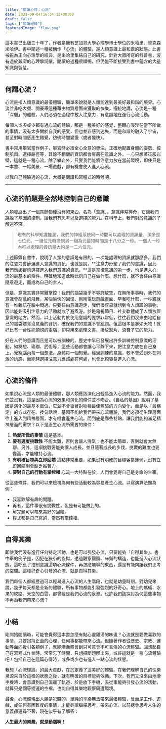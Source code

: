 ```yaml
---
title: "閱讀心得：心流"
date: 2021-09-04T16:34:12+08:00
draft: false
tags: ["閱讀紀錄"]
featuredImage: "flow.png"
---
```


這本書已出版三十年了，作者是擁有芝加哥大學心理學博士學位的米哈里．契克森米哈伊。書中闡述一種被稱作「心流」的體驗，是人類意識上最和諧的狀態。此書被視為正向心理學的經典，是米哈里集結自己的研究，針對大眾所寫的科普書，沒有過於艱澀的心理學詞彙，閱讀的過程很順暢，但仍能不斷接受到書中蘊含的大量知識與智慧。

<!--more-->

---

## 何謂心流？

心流是指人類意識的最優體驗，簡單來說就是人類能達到最美好最和諧的境界。心流並非吃大餐、開豪車這種藉由物質層面來獲取的快樂。攏統地講，心流是一種「深層」的體驗，人們必須在過程中放入注意力，有意識地在進行心流活動。

每個人或多或少都有過心流的體驗，那是一種美好的感覺，整顆心浸淫在當下所做的事情，沒有太多關於自我的感受，但也並非感到迷失，而是和諧的融入了宇宙，甚至對時間感產生錯覺，彷彿時間變慢（或者變快）。

書中常用攀岩當作例子，攀岩時必須全心全意的專注，正確地配置身體的姿勢、控制肌肉、選擇路徑等，其餘不相關的資訊都會屏蔽在意識之外，一心只想著征服岩壁，這就是一種心流。除了攀岩外，只要我們能將注意力放在當前環境，即使只是一本書、一幅美景、一場遊戲，都有機會使人進入心流。

以我自己體驗過的心流，大概是閱讀和寫程式的時候吧。

---

## 心流的前題是全然地控制自己的意識

人類發展出了一個其餘物種沒有的東西，名為「意識」。意識非常神奇，它讓我們跳脫了基因的控制，讓我們有思考以及選擇的能力。在科學上，我們對於意識的了解還不深。

> 現有的科學知識推測，我們的神經系統同一時間可以處理的資訊量，頂多是七位元。一組位元轉換到另一組為元最短時間是十八分之一秒。一個人一秒內可以處理的資訊量大約是一二六位元。

上述節錄自書中，說明了人類的意識是有限的，一次能處理的資訊就那麼多。我們的注意力會篩選進入意識的資訊，也就是說，**注意力形塑了我們的意識，因此我們應該審慎選擇進入我們意識的資訊。**這是掌控意識的第一步，也是進入心流的最基本的條件。明確地知道此時此刻自己在做什麼、想什麼，就不會任由意識隨意遊走，而成為自己的主人。

但是，意識其實非常難掌控！我們的腦袋幾乎不容許放空，在無所事事時，我們的意識會胡亂的飛舞，某個愉快的回憶、剛剛電玩遊戲畫面、早餐吃什麼，一秒鐘就有一堆雜訊在腦中閃過。只要任由意識遊走，我們很容易就想到令人煩躁的事物，因此能夠吸引注意力的活動就成了避風港。於是電視節目、社交軟體成了人類放置意識的地方。然而，以上活動對於使用意識的要求非常低，往往我們沒來由地給自己的腦袋餵食沒意義的資訊，確保我們的意識不會亂跑。但這根本是暴殄天物！就好比有一台性能頂規的電腦，卻只用來處理文書、播放影片，浪費了它的能力。

好在人們的意識而且是可以被訓練的。歷史中早已發展出許多訓練控制意識的活動，如冥想、瑜珈、武術等，這些活動都會讓心平靜下來，把注意力放在自己身上，覺察腦內每一個想法，身體每一個知覺。經過訓練的意識，較不會受到外在刺激的誘惑，而能夠選擇注意力應該處在何處，也會比較容易進入心流。

---

## 心流的條件

如果說心流是人類的最優體驗，那人類應該演化出輕易進入心流的能力。然而，我們並沒有。這是因為心流的效果和演化的條件並不吻合。《自私的基因》說明了基因是演化的最基本單位，它並不會循著對物種最佳體驗的方向變化，而是以「最穩定」的方式存在。換句話說，基因不能給我們帶來心流體驗，我們必須從生理層面往上進入到精神層面，才有機會產生心流。而到底是哪些特點，讓我們能夠滿足精神層面的需求？以下是產生心流所需要的條件：

1. **熱愛所做的事情**
   這是基本。
2. **要有適度挑戰性**
   不能太難，否則會讓人洩氣；也不能太簡單，否則就會太無聊。另外，這項挑戰要能夠讓人成長，並且隨著成長的步伐，挑戰的難度也要變高，才能維持心流。
3. **有明確目標與立即回饋**
   這點非常重要，如果沒有明確的目標容易迷惘，沒有立即回饋則會缺乏黏著力。
4. **要對自己的行動有掌控權**
   心流一大特點在於，人們會覺得自己是身命的主宰。

從這些條件，我們可以來檢視為何有些活動較為容易產生心流。以寫演算法題為例：

- 我喜歡解有趣的問題。
- 再者，這件事很有挑戰性，但是有可能做到的。
- 解完題可以帶來美好的回饋。
- 程式都是自己寫的，當然有掌控權。

---

## 自得其樂

即使我們沒有進行任何特定活動，也是可以引發心流，只要能夠「自得其樂」。書中舉的例子是，囚犯在狹小的監獄，透過觀察鐵窗、床鋪的構造，也能進入心流狀態，這呼應了控制意識這項心流條件，再怎麼無聊的東西，還是有能夠讓我們思考的空間。這種好奇心引發的心流，就是自得其樂。

我們每個人都經歷過可以輕易進入心流的人生階段，也就是幼童時期。對幼兒來說，幾乎每天都是全新的體驗，所有事物都能引發強烈的好奇心。地上的螞蟻、水果的紋路、天空的白雲，都曾經是我們心流的泉源。也許我們該探討為何這些事物不再為我們帶來心流？

---

## 小結

剛開始閱讀時，可能會覺得這本書怎麼有點心靈雞湯的味道？心流就是要做喜歡的事情，只要抱持正面的心理，任何事都能帶來心流。但隨著作者從歷史、宗教、運動等面向援引各類例子，就能漸漸體會到只可意會不可言傳的心流體驗。回想起自己在寫程式作業時，常常忘了時間，只想把問題解出來，或許這就是一種心流體驗吧！包括自己在這篇心得時，或多或少也有進入一點心流的狀態。

我想「心流理論」的最大貢獻，在於定義了這美好的體驗。在我們理解自己的快樂泉源來自於這樣的狀態之後，就有明確的目標能夠依循。下次，我們又沒來由地滑手機時，會意識到自己偏離了軌道，於是放下手機，去從事能夠引發心流的活動，就算只是個等捷運的空檔，也能自得其樂地觀察周遭環境。

最後，心流體現出人類是犯賤的，單純的享樂無法帶來最優體驗，反而是工作、遊戲，或任何有困難度的事情，才能夠讓腦袋思考，帶來心流。以前總會思考人生的意義卻遍尋不著，現在似乎有了解答：

**人生最大的樂趣，就是動腦啊！**
